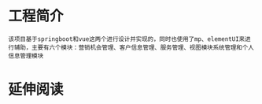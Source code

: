 # 工程简介
```该项目基于springboot和vue这两个进行设计并实现的，同时也使用了mp、elementUI来进行辅助，主要有六个模块：营销机会管理、客户信息管理、服务管理、视图模块系统管理和个人信息管理模块```
# 延伸阅读

